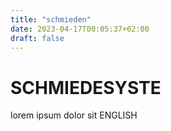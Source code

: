 ```yaml
---
title: "schmieden"
date: 2023-04-17T00:05:37+02:00
draft: false
---
```

# SCHMIEDESYSTE
lorem ipsum dolor sit ENGLISH

